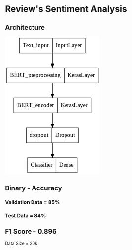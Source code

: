 
# Review's Sentiment Analysis


## Architecture

![App Screenshot](https://raw.githubusercontent.com/soorajks2002/Reviews-Sentiment-Analysis/main/Assignment_1.png)



## Binary - Accuracy 
  ### Validation Data = 85%
  ### Test Data = 84%
  
  
## F1 Score - 0.896
  
  
  
  Data Size = 20k
